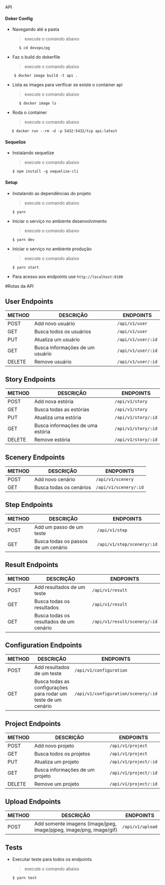 API

#### Doker Config

- Navegando até a pasta

  > execute o comando abaixo

  ```shell
     $ cd devops/pg
  ```

- Faz o build do dokerfile
  > execute o comando abaixo

```shell
    $ docker image build -t api .
```

- Lista as images para verificar se existe o container api

  > execute o comando abaixo

  ```shell
     $ docker image ls
  ```

- Roda o container
  > execute o comando abaixo

```shell
   $ docker run --rm -d -p 5432:5432/tcp api:latest
```

#### Sequelize

- Instalando sequelize
  > execute o comando abaixo
  ```shell
  $ npm install -g sequelize-cli
  ```

#### Setup

- Instalando as dependências do projeto
  > execute o comando abaixo
  ```shell
  $ yarn
  ```
- Iniciar o serviço no ambiente desenvolvimento
  > execute o comando abaixo
  ```shell
  $ yarn dev
  ```
- Iniciar o serviço no ambiente produção

  > execute o comando abaixo

  ```shell
  $ yarn start
  ```

- Para acesso aos endpoints use `http://localhost:8100`

#Rotas da API

## User Endpoints

| METHOD | DESCRIÇÂO                       | ENDPOINTS          |
| ------ | ------------------------------- | ------------------ |
| POST   | Add novo usuário                | `/api/v1/user`     |
| GET    | Busca todos os usuários         | `/api/v1/user`     |
| PUT    | Atualiza um usuário             | `/api/v1/user/:id` |
| GET    | Busca informações de um usuário | `/api/v1/user/:id` |
| DELETE | Remove usuário                  | `/api/v1/user/:id` |

## Story Endpoints

| METHOD | DESCRIÇÂO                        | ENDPOINTS           |
| ------ | -------------------------------- | ------------------- |
| POST   | Add nova estória                 | `/api/v1/story`     |
| GET    | Busca todas as estórias          | `/api/v1/story`     |
| PUT    | Atualiza uma estória             | `/api/v1/story/:id` |
| GET    | Busca informações de uma estória | `/api/v1/story/:id` |
| DELETE | Remove estória                   | `/api/v1/story/:id` |

## Scenery Endpoints

| METHOD | DESCRIÇÂO               | ENDPOINTS             |
| ------ | ----------------------- | --------------------- |
| POST   | Add novo cenário        | `/api/v1/scenery`     |
| GET    | Busca todas os cenários | `/api/v1/scenery/:id` |

## Step Endpoints

| METHOD | DESCRIÇÂO                           | ENDPOINTS                  |
| ------ | ----------------------------------- | -------------------------- |
| POST   | Add um passo de um teste            | `/api/v1/step`             |
| GET    | Busca todas os passos de um cenário | `/api/v1/step/scenery/:id` |

## Result Endpoints

| METHOD | DESCRIÇÂO                               | ENDPOINTS                    |
| ------ | --------------------------------------- | ---------------------------- |
| POST   | Add resultados de um teste              | `/api/v1/result`             |
| GET    | Busca todas os resultados               | `/api/v1/result`             |
| GET    | Busca todas os resultados de um cenário | `/api/v1/result/scenery/:id` |

## Configuration Endpoints

| METHOD | DESCRIÇÂO                                                      | ENDPOINTS                           |
| ------ | -------------------------------------------------------------- | ----------------------------------- |
| POST   | Add resultados de um teste                                     | `/api/v1/configuration`             |
| GET    | Busca todas as configurações para rodar um teste de um cenário | `/api/v1/configuration/scenery/:id` |

## Project Endpoints

| METHOD | DESCRIÇÂO                       | ENDPOINTS             |
| ------ | ------------------------------- | --------------------- |
| POST   | Add novo projeto                | `/api/v1/project`     |
| GET    | Busca todos os projetos         | `/api/v1/project`     |
| PUT    | Atualiza um projeto             | `/api/v1/project/:id` |
| GET    | Busca informações de um projeto | `/api/v1/project/:id` |
| DELETE | Remove um projeto               | `/api/v1/project/:id` |

## Upload Endpoints

| METHOD | DESCRIÇÂO                                                           | ENDPOINTS        |
| ------ | ------------------------------------------------------------------- | ---------------- |
| POST   | Add somente imagens (image/jpeg, image/pjpeg, image/png, image/gif) | `/api/v1/upload` |

## Tests

- Executar teste para todos os endpoints
  > execute o comando abaixo
  ```shell
  $ yarn test
  ```
